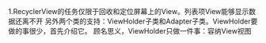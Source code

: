 1.RecyclerView的任务仅限于回收和定位屏幕上的View。列表项View能够显示数据还离不开
另外两个类的支持：ViewHolder子类和Adapter子类。ViewHolder要做的事很少，首先介绍它。
顾名思义，ViewHolder只做一件事：容纳View视图